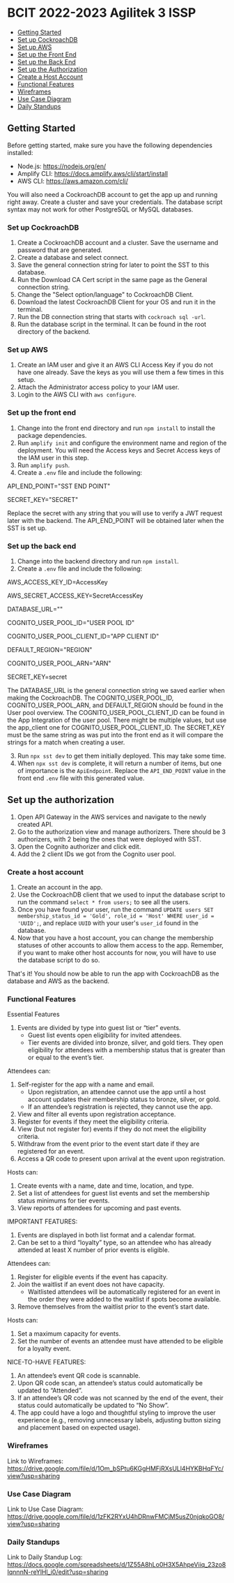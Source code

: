 # BCIT 2022-2023 Agilitek 3 ISSP

- [Getting Started](#getting-started)
- [Set up CockroachDB](#set-up-cockroachdb)
- [Set up AWS](#set-up-aws)
- [Set up the Front End](#set-up-the-front-end)
- [Set up the Back End](#set-up-the-back-end)
- [Set up the Authorization](#set-up-the-authorization)
- [Create a Host Account](#create-a-host-account)
- [Functional Features](#functional-features)
- [Wireframes](#wireframes)
- [Use Case Diagram](#use-case-diagram)
- [Daily Standups](#daily-standups)

## Getting Started

Before getting started, make sure you have the following dependencies installed:

- Node.js: https://nodejs.org/en/
- Amplify CLI: https://docs.amplify.aws/cli/start/install
- AWS CLI: https://aws.amazon.com/cli/

You will also need a CockroachDB account to get the app up and running right away. Create a cluster and save your credentials. The database script syntax may not work for other PostgreSQL or MySQL databases.

### Set up CockroachDB

1. Create a CockroachDB account and a cluster. Save the username and password that are generated.
2. Create a database and select connect.
3. Save the general connection string for later to point the SST to this database.
4. Run the Download CA Cert script in the same page as the General connection string.
5. Change the "Select option/language" to CockroachDB Client.
6. Download the latest CockroachDB Client for your OS and run it in the terminal.
7. Run the DB connection string that starts with `cockroach sql -url`.
8. Run the database script in the terminal. It can be found in the root directory of the backend.

### Set up AWS

1. Create an IAM user and give it an AWS CLI Access Key if you do not have one already. Save the keys as you will use them a few times in this setup.
2. Attach the Administrator access policy to your IAM user.
3. Login to the AWS CLI with `aws configure`.

### Set up the front end

1. Change into the front end directory and run `npm install` to install the package dependencies.
2. Run `amplify init` and configure the environment name and region of the deployment. You will need the Access keys and Secret Access keys of the IAM user in this step.
3. Run `amplify push`.
4. Create a `.env` file and include the following:

  API_END_POINT="SST END POINT"
  
  SECRET_KEY="SECRET"

Replace the secret with any string that you will use to verify a JWT request later with the backend. The API_END_POINT will be obtained later when the SST is set up.

### Set up the back end

1. Change into the backend directory and run `npm install`.
2. Create a `.env` file and include the following:

  AWS_ACCESS_KEY_ID=AccessKey
  
  AWS_SECRET_ACCESS_KEY=SecretAccessKey
  
  DATABASE_URL=""
  
  COGNITO_USER_POOL_ID="USER POOL ID"
  
  COGNITO_USER_POOL_CLIENT_ID="APP CLIENT ID"
  
  DEFAULT_REGION="REGION"
  
  COGNITO_USER_POOL_ARN="ARN"
  
  SECRET_KEY=secret

The DATABASE_URL is the general connection string we saved earlier when making the CockroachDB. The COGNITO_USER_POOL_ID, COGNITO_USER_POOL_ARN, and DEFAULT_REGION should be found in the User pool overview. The COGNITO_USER_POOL_CLIENT_ID can be found in the App Integration of the user pool. There might be multiple values, but use the app_client one for COGNITO_USER_POOL_CLIENT_ID. The SECRET_KEY must be the same string as was put into the front end as it will compare the strings for a match when creating a user.

3. Run `npx sst dev` to get them initially deployed. This may take some time.
4. When `npx sst dev` is complete, it will return a number of items, but one of importance is the `ApiEndpoint`. Replace the `API_END_POINT` value in the front end `.env` file with this generated value.


## Set up the authorization

1. Open API Gateway in the AWS services and navigate to the newly created API.
2. Go to the authorization view and manage authorizers. There should be 3 authorizers, with 2 being the ones that were deployed with SST.
3. Open the Cognito authorizer and click edit.
4. Add the 2 client IDs we got from the Cognito user pool.

### Create a host account

1. Create an account in the app.
2. Use the CockroachDB client that we used to input the database script to run the command `select * from users;` to see all the users.
3. Once you have found your user, run the command `UPDATE users SET membership_status_id = 'Gold', role_id = 'Host' WHERE user_id = 'UUID';`, and replace `UUID` with your user's `user_id` found in the database.
4. Now that you have a host account, you can change the membership statuses of other accounts to allow them access to the app. Remember, if you want to make other host accounts for now, you will have to use the database script to do so.

That's it! You should now be able to run the app with CockroachDB as the database and AWS as the backend.

### Functional Features
Essential Features
1.	Events are divided by type into guest list or “tier” events.
       - Guest list events open eligibility for invited attendees. 
       - Tier events are divided into bronze, silver, and gold tiers. They open eligibility for attendees with a membership status that is greater than or equal to the event’s tier.

Attendees can:
1.	Self-register for the app with a name and email.
      - Upon registration, an attendee cannot use the app until a host account updates their membership status to bronze, silver, or gold.
      - If an attendee’s registration is rejected, they cannot use the app.
2.	View and filter all events upon registration acceptance.
3.	Register for events if they meet the eligibility criteria. 
4.	View (but not register for) events if they do not meet the eligibility criteria.
5.	Withdraw from the event prior to the event start date if they are registered for an event.
6.	Access a QR code to present upon arrival at the event upon registration.

Hosts can:
1.	Create events with a name, date and time, location, and type.
2.	Set a list of attendees for guest list events and set the membership status minimums for tier events.
3.	View reports of attendees for upcoming and past events.

IMPORTANT FEATURES:
1.	Events are displayed in both list format and a calendar format.
2.	Can be set to a third “loyalty” type, so an attendee who has already attended at least X number of prior events is eligible.

Attendees can:
1.	Register for eligible events if the event has capacity.
2.	Join the waitlist if an event does not have capacity.
      - Waitlisted attendees will be automatically registered for an event in the order they were added to the waitlist if spots become available.
3.	Remove themselves from the waitlist prior to the event’s start date. 

Hosts can:
1.	Set a maximum capacity for events.
2.	Set the number of events an attendee must have attended to be eligible for a loyalty event.

NICE-TO-HAVE FEATURES:
1.	An attendee’s event QR code is scannable. 
2.	Upon QR code scan, an attendee’s status could automatically be updated to “Attended”. 
3.	If an attendee’s QR code was not scanned by the end of the event, their status could automatically be updated to “No Show”. 
4.	The app could have a logo and thoughtful styling to improve the user experience (e.g., removing unnecessary labels, adjusting button sizing and placement based on expected usage). 

### Wireframes
Link to Wireframes: https://drive.google.com/file/d/1Om_bSPtu6KGgHMFjRXsULl4HYKBHqFYc/view?usp=sharing

### Use Case Diagram
Link to Use Case Diagram: https://drive.google.com/file/d/1zFK2RYxU4hDRnwFMCjM5usZ0njqkoGO8/view?usp=sharing

### Daily Standups
Link to Daily Standup Log: https://docs.google.com/spreadsheets/d/1Z55A8hLo0H3X5AhpeViiq_23zo8IqnnnN-reYlHl_i0/edit?usp=sharing
